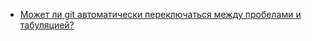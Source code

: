 * [Может ли git автоматически переключаться между пробелами и табуляцией?](/articles/%D0%9C%D0%BE%D0%B6%D0%B5%D1%82%20%D0%BB%D0%B8%20git%20%D0%B0%D0%B2%D1%82%D0%BE%D0%BC%D0%B0%D1%82%D0%B8%D1%87%D0%B5%D1%81%D0%BA%D0%B8%20%D0%BF%D0%B5%D1%80%D0%B5%D0%BA%D0%BB%D1%8E%D1%87%D0%B0%D1%82%D1%8C%D1%81%D1%8F%20%D0%BC%D0%B5%D0%B6%D0%B4%D1%83%20%D0%BF%D1%80%D0%BE%D0%B1%D0%B5%D0%BB%D0%B0%D0%BC%D0%B8%20%D0%B8%20%D1%82%D0%B0%D0%B1%D1%83%D0%BB%D1%8F%D1%86%D0%B8%D0%B5%D0%B9%253F.md)
